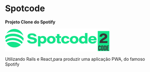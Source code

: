 # Spotcode

**Projeto Clone do Spotify**


![Spotcode](./app/javascript/assets/images/logo.png)

<p>Utilizando Rails e React,para produzir uma aplicação PWA, do famoso Spotify</p>
